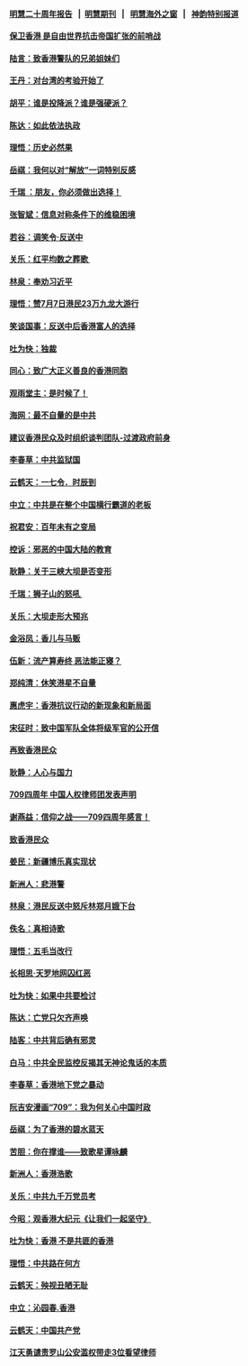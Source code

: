 #### [明慧二十周年报告](https://github.com/gfw-breaker/mh-reports/blob/master/README.md?t=07191141) &nbsp;&nbsp;|&nbsp;&nbsp;[明慧期刊](https://github.com/gfw-breaker/mh-qikan) &nbsp;&nbsp;|&nbsp;&nbsp; [明慧海外之窗](https://github.com/gfw-breaker/mh-news/blob/master/README.md?t=07191141) &nbsp;&nbsp;|&nbsp;&nbsp; [神韵特别报道](https://github.com/gfw-breaker/mh-news/blob/master/shenyun.md?t=07191141) 

#### [保卫香港 是自由世界抗击帝国扩张的前哨战](../pages/nsc993/n11393186.md?t=07191141) 

#### [陆言：致香港警队的兄弟姐妹们](../pages/nsc993/n11392281.md?t=07191141) 

#### [王丹：对台湾的考验开始了](../pages/nsc993/n11391258.md?t=07191141) 

#### [胡平：谁是投降派？谁是强硬派？](../pages/nsc993/n11391224.md?t=07191141) 

#### [陈达：如此依法执政](../pages/nsc993/n11388999.md?t=07191141) 

#### [理悟：历史必然果](../pages/nsc993/n11388741.md?t=07191141) 

#### [岳祺：我何以对“解放”一词特别反感](../pages/nsc993/n11385696.md?t=07191141) 

#### [千瑞 ：朋友，你必须做出选择！](../pages/nsc993/n11384949.md?t=07191141) 

#### [张智斌：信息对称条件下的维稳困境](../pages/nsc993/n11384812.md?t=07191141) 

#### [若谷：调笑令‧反送中](../pages/nsc993/n11383745.md?t=07191141) 

#### [关乐：红平均数之葬歌 ](../pages/nsc993/n11383498.md?t=07191141) 

#### [林泉：奉劝习近平](../pages/nsc993/n11383487.md?t=07191141) 

#### [理悟：赞7月7日港民23万九龙大游行](../pages/nsc993/n11383473.md?t=07191141) 

#### [笑谈国事：反送中后香港富人的选择](../pages/nsc993/n11382020.md?t=07191141) 

#### [吐为快：独裁](../pages/nsc993/n11382755.md?t=07191141) 

#### [同心：致广大正义善良的香港同胞](../pages/nsc993/n11382745.md?t=07191141) 

#### [观雨堂主：是时候了！](../pages/nsc993/n11382737.md?t=07191141) 

#### [海网：最不自量的是中共](../pages/nsc993/n11380440.md?t=07191141) 

#### [建议香港民众及时组织谈判团队-过渡政府前身](../pages/nsc993/n11379909.md?t=07191141) 

#### [李春草：中共监狱国](../pages/nsc993/n11378989.md?t=07191141) 

#### [云鹤天：一七令．时辰到](../pages/nsc993/n11379260.md?t=07191141) 

#### [中立：中共是在整个中国横行霸道的老板](../pages/nsc993/n11378382.md?t=07191141) 

#### [祝君安：百年未有之变局](../pages/nsc993/n11378376.md?t=07191141) 

#### [控诉：邪恶的中国大陆的教育](../pages/nsc993/n11378344.md?t=07191141) 

#### [耿静：关于三峡大坝是否变形](../pages/nsc993/n11375879.md?t=07191141) 

#### [千瑞：狮子山的怒吼 ](../pages/nsc993/n11375644.md?t=07191141) 

#### [关乐：大坝走形大预兆](../pages/nsc993/n11375629.md?t=07191141) 

#### [金浴凤：香儿与马贩](../pages/nsc993/n11375580.md?t=07191141) 

#### [伍新：流产算寿终  恶法能正寝？](../pages/nsc993/n11375581.md?t=07191141) 

#### [郑纯清：休笑港星不自量](../pages/nsc993/n11375555.md?t=07191141) 

#### [惠虎宇：香港抗议行动的新现象和新局面](../pages/nsc993/n11375501.md?t=07191141) 

#### [宋征时：致中国军队全体将级军官的公开信](../pages/nsc993/n11373354.md?t=07191141) 

#### [再致香港民众](../pages/nsc993/n11373870.md?t=07191141) 

#### [耿静：人心与国力](../pages/nsc993/n11373759.md?t=07191141) 

#### [709四周年 中国人权律师团发表声明](../pages/nsc993/n11373565.md?t=07191141) 

#### [谢燕益：信仰之战——709四周年感言！](../pages/nsc993/n11373388.md?t=07191141) 

#### [致香港民众](../pages/nsc993/n11373286.md?t=07191141) 

#### [姜民：新疆博乐真实现状](../pages/nsc993/n11371223.md?t=07191141) 

#### [新洲人：悲港警](../pages/nsc993/n11371174.md?t=07191141) 

#### [林泉：港民反送中怒斥林郑月娥下台](../pages/nsc993/n11370676.md?t=07191141) 

#### [佚名：真相诗歌](../pages/nsc993/n11370666.md?t=07191141) 

#### [理悟：五毛当改行](../pages/nsc993/n11369314.md?t=07191141) 

#### [长相思‧天罗地网囚红恶](../pages/nsc993/n11368444.md?t=07191141) 

#### [吐为快：如果中共要检讨](../pages/nsc993/n11368441.md?t=07191141) 

#### [陈达：亡党只欠齐声唤](../pages/nsc993/n11367838.md?t=07191141) 

#### [陆客：中共背后确有邪灵](../pages/nsc993/n11365263.md?t=07191141) 

#### [白马：中共全民监控反揭其无神论鬼话的本质](../pages/nsc993/n11365236.md?t=07191141) 

#### [李春草：香港地下党之暴动](../pages/nsc993/n11365210.md?t=07191141) 

#### [阮吉安漫画“709”：我为何关心中国时政](../pages/nsc993/n11362127.md?t=07191141) 

#### [岳祺：为了香港的碧水蓝天](../pages/nsc993/n11362627.md?t=07191141) 

#### [苦胆：你在撑谁——致歌星谭咏麟](../pages/nsc993/n11361348.md?t=07191141) 

#### [新洲人：香港浩歌](../pages/nsc993/n11361334.md?t=07191141) 

#### [关乐：中共九千万党员考](../pages/nsc993/n11361304.md?t=07191141) 

#### [今昭：观香港大纪元《让我们一起坚守》](../pages/nsc993/n11361244.md?t=07191141) 

#### [吐为快：香港  不是共匪的香港](../pages/nsc993/n11360918.md?t=07191141) 

#### [理悟：中共路在何方](../pages/nsc993/n11360509.md?t=07191141) 

#### [云鹤天：殃视丑陋无耻](../pages/nsc993/n11358872.md?t=07191141) 

#### [中立：沁园春.香港](../pages/nsc993/n11358843.md?t=07191141) 

#### [云鹤天：中国共产党](../pages/nsc993/n11356465.md?t=07191141) 

#### [江天勇谴责罗山公安滥权带走3位看望律师](../pages/nsc993/n11356042.md?t=07191141) 


